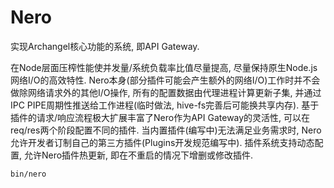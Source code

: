 Nero
===

实现Archangel核心功能的系统, 即API Gateway.

在Node层面压榨性能使并发量/系统负载率比值尽量提高, 尽量保持原生Node.js网络I/O的高效特性.
Nero本身(部分插件可能会产生额外的网络I/O)工作时并不会做除网络请求外的其他I/O操作, 所有的配置数据由代理进程计算更新子集,
并通过IPC PIPE周期性推送给工作进程(临时做法, hive-fs完善后可能换共享内存).
基于插件的请求/响应流程极大扩展丰富了Nero作为API Gateway的灵活性, 可以在req/res两个阶段配置不同的插件.
当内置插件(编写中)无法满足业务需求时, Nero允许开发者订制自己的第三方插件(Plugins开发规范编写中).
插件系统支持动态配置, 允许Nero插件热更新, 即在不重启的情况下增删或修改插件.

```bash
bin/nero
```